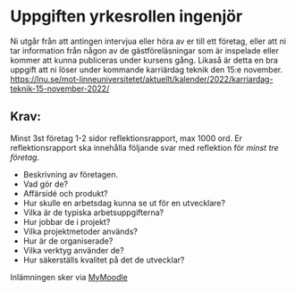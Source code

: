 # Uppgiften yrkesrollen ingenjör

Ni utgår från att antingen intervjua eller höra av er till ett företag, eller att ni tar information från någon av de gästföreläsningar som är inspelade eller kommer att kunna publiceras under kursens gång. Likaså är detta en bra uppgift att ni löser under kommande karriärdag teknik den 15:e november. https://lnu.se/mot-linneuniversitetet/aktuellt/kalender/2022/karriardag-teknik-15-november-2022/


## Krav: 

Minst 3st företag
1-2 sidor reflektionsrapport, max 1000 ord.
Er reflektionsrapport ska innehålla följande svar med reflektion för *minst tre företag*.

- Beskrivning av företagen.
- Vad gör de?
- Affärsidé och produkt?
- Hur skulle en arbetsdag kunna se ut för en utvecklare?
- Vilka är de typiska arbetsuppgifterna?
- Hur jobbar de i projekt?
- Vilka projektmetoder används?
- Hur är de organiserade?
- Vilka verktyg använder de?
- Hur säkerställs kvalitet på det de utvecklar?

Inlämningen sker via [MyMoodle](https://mymoodle.lnu.se/course/view.php?id=54832)
